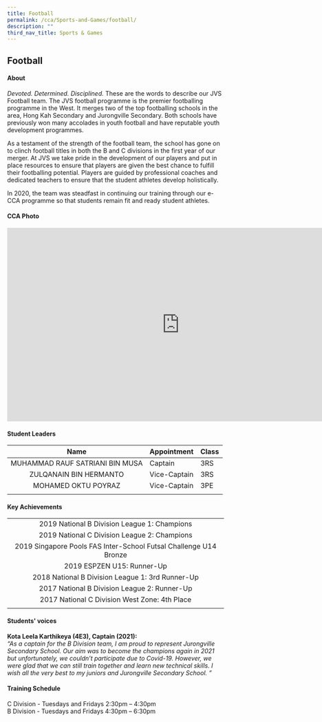 ```yaml
---
title: Football
permalink: /cca/Sports-and-Games/football/
description: ""
third_nav_title: Sports & Games
---
```

## Football

#### About

_Devoted. Determined. Disciplined._&nbsp;These are the words to describe our JVS Football team. The JVS football programme is the premier footballing programme in the West. It merges two of the top footballing schools in the area, Hong Kah Secondary and Jurongville Secondary. Both schools have previously won many accolades in youth football and have reputable youth development programmes.  
  
As a testament of the strength of the football team, the school has gone on to clinch football titles in both the B and C divisions in the first year of our merger. At JVS we take pride in the development of our players and put in place resources to ensure that players are given the best chance to fulfill their footballing potential. Players are guided by professional coaches and dedicated teachers to ensure that the student athletes develop holistically.  
  
In 2020, the team was steadfast in continuing our training through our e-CCA programme so that students remain fit and ready student athletes.

#### CCA Photo

<iframe allowfullscreen="true" height="450" width="800" frameborder="0" src="https://docs.google.com/presentation/d/e/2PACX-1vQ7hz3Z6siVR0zWaG-BT7TWNhQTX6psg3W0b1oNW1idU825TbQOIROJdNkp-rm37y2nqO4kOm3bveP_/embed?start=false&amp;loop=false&amp;delayms=3000"></iframe>

#### Student Leaders

|Name| Appointment | Class |
|:---:|---|---|
| MUHAMMAD RAUF SATRIANI BIN MUSA | Captain | 3RS |
| ZULQANAIN BIN HERMANTO | Vice-Captain | 3RS |
| MOHAMED OKTU POYRAZ | Vice-Captain | 3PE |
|  |  |  |

#### Key Achievements

|  |
|:---:|
|2019&nbsp;National B Division League 1: Champions  |
| 2019&nbsp;National C Division League 2: Champions |
| 2019 Singapore Pools FAS Inter-School Futsal Challenge U14 Bronze |
| 2019 ESPZEN U15: Runner-Up |
| 2018 National B Division League 1: 3rd Runner-Up |
| 2017 National B Division League 2: Runner-Up |
| 2017 National C Division West Zone: 4th Place |
|  |

#### Students' voices

**Kota Leela Karthikeya (4E3), Captain (2021):** <br>
_“As a captain for the B Division team, I am proud to represent Jurongville Secondary School. Our aim was to become the champions again in 2021 but unfortunately, we couldn’t participate due to Covid-19. However, we were glad that we can still train together and learn new technical skills. I wish all the very best to my juniors and Jurongville Secondary School. ”_  

#### Training Schedule

C Division - Tuesdays and Fridays 2:30pm – 4:30pm<br>
B Division - Tuesdays and Fridays 4:30pm – 6:30pm